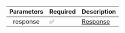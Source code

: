 |  Parameters  | Required           | Description             |
|:------------:|--------------------|-------------------------|
|   response   | :white_check_mark: | [Response](Response.md) |